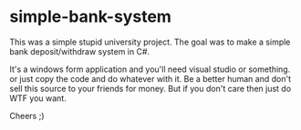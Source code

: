 # simple-bank-system
This was a simple stupid university project. The goal was to make a simple bank deposit/withdraw system in C#.

It's a windows form application and you'll need visual studio or something. or just copy the code and do whatever with it.
Be a better human and don't sell this source to your friends for money. But if you don't care then just do WTF you want.

Cheers ;)
